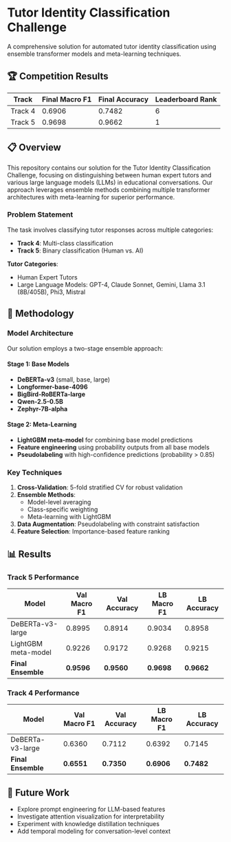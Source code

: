 # Tutor Identity Classification Challenge

A comprehensive solution for automated tutor identity classification using ensemble transformer models and meta-learning techniques.

## 🏆 Competition Results

| Track | Final Macro F1 | Final Accuracy | Leaderboard Rank |
|-------|---------------|----------------|------------------|
| Track 4 | 0.6906 | 0.7482 | 6 |
| Track 5 | 0.9698 | 0.9662 | 1 |

## 📋 Overview

This repository contains our solution for the Tutor Identity Classification Challenge, focusing on distinguishing between human expert tutors and various large language models (LLMs) in educational conversations. Our approach leverages ensemble methods combining multiple transformer architectures with meta-learning for superior performance.

### Problem Statement

The task involves classifying tutor responses across multiple categories:
- **Track 4**: Multi-class classification 
- **Track 5**: Binary classification (Human vs. AI)

**Tutor Categories**:
- Human Expert Tutors
- Large Language Models: GPT-4, Claude Sonnet, Gemini, Llama 3.1 (8B/405B), Phi3, Mistral

## 🚀 Methodology

### Model Architecture

Our solution employs a two-stage ensemble approach:

#### Stage 1: Base Models
- **DeBERTa-v3** (small, base, large)
- **Longformer-base-4096**
- **BigBird-RoBERTa-large** 
- **Qwen-2.5-0.5B**
- **Zephyr-7B-alpha**

#### Stage 2: Meta-Learning
- **LightGBM meta-model** for combining base model predictions
- **Feature engineering** using probability outputs from all base models
- **Pseudolabeling** with high-confidence predictions (probability > 0.85)

### Key Techniques

1. **Cross-Validation**: 5-fold stratified CV for robust validation
2. **Ensemble Methods**: 
   - Model-level averaging
   - Class-specific weighting
   - Meta-learning with LightGBM
3. **Data Augmentation**: Pseudolabeling with constraint satisfaction
4. **Feature Selection**: Importance-based feature ranking

## 📊 Results

### Track 5 Performance
| Model | Val Macro F1 | Val Accuracy | LB Macro F1 | LB Accuracy |
|-------|-------------|-------------|-------------|-------------|
| DeBERTa-v3-large | 0.8995 | 0.8914 | 0.9034 | 0.8958 |
| LightGBM meta-model | 0.9226 | 0.9172 | 0.9268 | 0.9215 |
| **Final Ensemble** | **0.9596** | **0.9560** | **0.9698** | **0.9662** |

### Track 4 Performance
| Model | Val Macro F1 | Val Accuracy | LB Macro F1 | LB Accuracy |
|-------|-------------|-------------|-------------|-------------|
| DeBERTa-v3-large | 0.6360 | 0.7112 | 0.6392 | 0.7145 |
| **Final Ensemble** | **0.6551** | **0.7350** | **0.6906** | **0.7482** |

## 🚀 Future Work

- Explore prompt engineering for LLM-based features
- Investigate attention visualization for interpretability  
- Experiment with knowledge distillation techniques
- Add temporal modeling for conversation-level context

